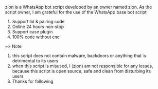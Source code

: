 zion is a WhatsApp bot script developed by an owner named zion. As the script owner, I am grateful for the use of the WhatsApp base bot script 

1. Support lid & pairing code
2. Online 24 hours non-stop
3. Support case plugin 
4. 100% code without enc

~> Note
1. this script does not contain malware, backdoors or anything that is detrimental to its users
2. when this script is misused, I (zion) am not responsible for any losses, because this script is open source, safe and clean from disturbing its users
3. Thanks for following
